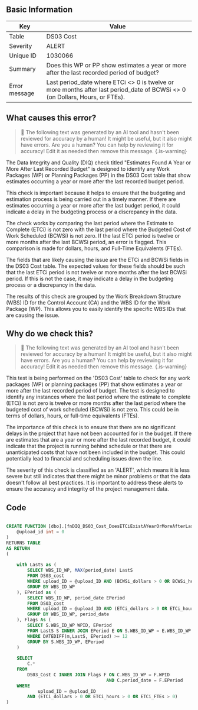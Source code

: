 ## Basic Information
| Key         | Value          |
|-------------|----------------|
| Table       | DS03 Cost |
| Severity    | ALERT |
| Unique ID   | 1030066   |
| Summary     | Does this WP or PP show estimates a year or more after the last recorded period of budget? |
| Error message | Last period_date where ETCi <> 0 is twelve or more months after last period_date of BCWSi <> 0 (on Dollars, Hours, or FTEs). |

## What causes this error?

> :robot: The following text was generated by an AI tool and hasn't been reviewed for accuracy by a human! It might be useful, but it also might have errors. Are you a human? You can help by reviewing it for accuracy! Edit it as needed then remove this message.
{.is-warning}

The Data Integrity and Quality (DIQ) check titled "Estimates Found A Year or More After Last Recorded Budget" is designed to identify any Work Packages (WP) or Planning Packages (PP) in the DS03 Cost table that show estimates occurring a year or more after the last recorded budget period. 

This check is important because it helps to ensure that the budgeting and estimation process is being carried out in a timely manner. If there are estimates occurring a year or more after the last budget period, it could indicate a delay in the budgeting process or a discrepancy in the data.

The check works by comparing the last period where the Estimate to Complete (ETCi) is not zero with the last period where the Budgeted Cost of Work Scheduled (BCWSi) is not zero. If the last ETCi period is twelve or more months after the last BCWSi period, an error is flagged. This comparison is made for dollars, hours, and Full-Time Equivalents (FTEs).

The fields that are likely causing the issue are the ETCi and BCWSi fields in the DS03 Cost table. The expected values for these fields should be such that the last ETCi period is not twelve or more months after the last BCWSi period. If this is not the case, it may indicate a delay in the budgeting process or a discrepancy in the data. 

The results of this check are grouped by the Work Breakdown Structure (WBS) ID for the Control Account (CA) and the WBS ID for the Work Package (WP). This allows you to easily identify the specific WBS IDs that are causing the issue.
## Why do we check this?

> :robot: The following text was generated by an AI tool and hasn't been reviewed for accuracy by a human! It might be useful, but it also might have errors. Are you a human? You can help by reviewing it for accuracy! Edit it as needed then remove this message.
{.is-warning}

This test is being performed on the 'DS03 Cost' table to check for any work packages (WP) or planning packages (PP) that show estimates a year or more after the last recorded period of budget. The test is designed to identify any instances where the last period where the estimate to complete (ETCi) is not zero is twelve or more months after the last period where the budgeted cost of work scheduled (BCWSi) is not zero. This could be in terms of dollars, hours, or full-time equivalents (FTEs).

The importance of this check is to ensure that there are no significant delays in the project that have not been accounted for in the budget. If there are estimates that are a year or more after the last recorded budget, it could indicate that the project is running behind schedule or that there are unanticipated costs that have not been included in the budget. This could potentially lead to financial and scheduling issues down the line.

The severity of this check is classified as an 'ALERT', which means it is less severe but still indicates that there might be minor problems or that the data doesn't follow all best practices. It is important to address these alerts to ensure the accuracy and integrity of the project management data.
## Code

```sql

CREATE FUNCTION [dbo].[fnDIQ_DS03_Cost_DoesETCiExistAYearOrMoreAfterLastBCWSi] (
	@upload_id int = 0
)
RETURNS TABLE
AS RETURN
(
	
	with LastS as (
		SELECT WBS_ID_WP, MAX(period_date) LastS 
		FROM DS03_cost
		WHERE upload_ID = @upload_ID AND (BCWSi_dollars > 0 OR BCWSi_hours > 0 OR BCWSi_FTEs > 0)
		GROUP BY WBS_ID_WP
	), EPeriod as (
		SELECT WBS_ID_WP, period_date EPeriod
		FROM DS03_cost
		WHERE upload_ID = @upload_ID AND (ETCi_dollars > 0 OR ETCi_hours > 0 OR ETCi_FTEs > 0)
		GROUP BY WBS_ID_WP, period_date
	), Flags As (
		SELECT S.WBS_ID_WP WPID, EPeriod
		FROM LastS S INNER JOIN EPeriod E ON S.WBS_ID_WP = E.WBS_ID_WP
		WHERE DATEDIFF(m,LastS, EPeriod) >= 12
		GROUP BY S.WBS_ID_WP, EPeriod
	)
	
	SELECT 
		C.* 
	FROM 
		DS03_Cost C INNER JOIN Flags F ON C.WBS_ID_WP = F.WPID
									  AND C.period_date = F.EPeriod
	WHERE
			upload_ID = @upload_ID
		AND (ETCi_dollars > 0 OR ETCi_hours > 0 OR ETCi_FTEs > 0)
)
```
